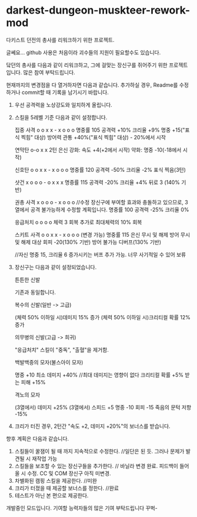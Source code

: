 # darkest-dungeon-muskteer-rework-mod

다키스트 던전의 총사를 리워크하기 위한 프로젝트.

글쎄요... github 사용은 처음이라 괴수들의 지원이 필요할수도 있습니다.

닼던의 총사를 다음과 같이 리워크하고, 그에 걸맞는 장신구를 쥐어주기 위한 프로젝트입니다. 많은 참여 부탁드립니다.

현재까지의 변경점을 다 열거하자면 다음과 같습니다. 추가하실 경우, Readme를 수정하거나 commit할 때 기록을 남기시기 바랍니다.

1. 우선 공격력을 노상강도와 일치하게 올립니다.
2. 스킬을 5레벨 기준 다음과 같이 설정합니다.

    집중 사격
    o o x x - x o o o
    명중률 105
    공격력 +10%
    크리율 +9%
    명중 +15("표식 찍힘" 대상)
    방어력 관통 +40%("표식 찍힘" 대상) - 20%에서 시작

    연막탄
    o-o x x
    2턴 은신
    강화: 속도 +4(+2에서 시작)
    약화: 명중 -10(-18에서 시작)

    신호탄
    o o x x - x o o o
    명중률 120
    공격력 -50%
    크리율 -2%
    표식 찍음(3턴)

    샷건
    x o o o - o x x x
    명중률 115
    공격력 -20%
    크리율 +4%
    뒤로 3 (140% 기반)

    권총 사격
    x o o o - x o o o //수정 장신구에 부여할 효과와 충돌하고 있으므로, 3열에서 공격 불가능하게 수정할 계획입니다.
    명중률 100
    공격력 -25%
    크리율 0%

    응급처치
    o o o o
    체력 3 회복
    추가로 최대체력의 10% 회복

    스키트 사격
    o o x x - x o o o (변경 가능)
    명중률 115
    은신 무시 및 해제
    방어 무시 및 해제
    대상 회피 -20(130% 기반)
    방어 불가능 디버프(130% 기반)

    //자신 명중 15, 크리율 6 증가시키는 버프 추가 가능. 너무 사기적일 수 있어 보류

3. 장신구는 다음과 같이 설정되었습니다.

    튼튼한 신발
    
    기존과 동일합니다.

    복수의 신발(일반 -> 고급)

    (체력 50% 이하일 시)데미지 15% 증가
    (체력 50% 이하일 시)크리티컬 확률 12% 증가

    의무병의 신발(고급 -> 희귀)

    "응급처치" 스킬이 "중독", "출혈"을 제거함.

    백발백중의 모자(불스아이 모자)

    명중 +10
    최소 데미지 +40% //최대 데미지는 영향이 없다
    크리티컬 확률 +5%
    받는 피해 +15%

    격노의 모자

    (3열에서) 데미지 +25%
    (3열에서) 스피드 +5
    명중 -10
    회피 -15
    죽음의 문턱 저항 -15%

3. 크리가 터진 경우, 2턴간 "속도 +2, 데미지 +20%"의 보너스를 받습니다. 

향후 계획은 다음과 같습니다.

1. 스킬들이 꿀잼이 될 때 까지 지속적으로 수정한다. //일단은 된 듯. 그러나 문제가 발견될 시 재작업 가능
2. 스킬들을 보조할 수 있는 장신구들을 추가한다. // 바닐라 변경 완료. 피드백이 들어올 시 수정. CC 및 COM 장신구 아직 미변경.
3. 차별화된 캠핑 스킬을 제공한다. //미완
4. 크리가 터졌을 때 제공할 보너스를 정한다. //완료
5. 테스트가 아닌 본 편으로 제공한다.

개발중인 모드입니다. 기여할 능력자들의 많은 기여 부탁드립니다 꾸벅-
